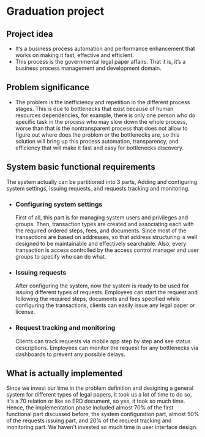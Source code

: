 # Graduation project

## Project idea

* It’s a business process automation and performance enhancement that works on making it fast, effective and efficient.
* This process is the governmental legal paper affairs. That it is, it’s a business process management and development domain.

## Problem significance

* The problem is the inefficiency and repetition in the different process stages. This is due to bottlenecks that exist because of human resources dependencies, for example, there is only one person who do specific task in the process who may slow down the whole process, worse than that is the nontransparent process that does not allow to figure out where does the problem or the bottlenecks are, so this solution will bring up this process automation, transparency, and efficiency that will make it fast and easy for bottlenecks discovery.

## System basic functional requirements

The system actually can be partitioned into 3 parts, Adding and configuring system settings, issuing requests, and requests tracking and monitoring.

* ### Configuring system settings

    First of all, this part is for managing system users and privileges and groups. Then, transaction types are created and associating each with the required ordered steps, fees, and documents. Since most of the transactions are based on addresses, so that address structuring is well designed to be maintainable and effectively searchable. Also, every transaction is access controlled by the access control manager and user groups to specify who can do what.

* ### Issuing requests

    After configuring the system, now the system is ready to be used for issuing different types of requests. Employees can start the request and following the required steps, documents and fees specified while configuring the transactions, clients can easily issue any legal paper or license.

* ### Request tracking and monitoring

    Clients can track requests via mobile app step by step and see status descriptions. Employees can monitor the request for any bottlenecks via dashboards to prevent any possible delays.

## What is actually implemented

Since we invest our time in the problem definition and designing a general system for different types of legal papers, it took us a lot of time to do so, it's a 70 relation or like so ERD document, so yes, it took so much time. Hence, the implementation phase included almost 70% of the first functional part discussed before, the system configuration part, almost 50% of the requests issuing part, and 20% of the request tracking and monitoring part. We haven't invested so much time in user interface design.
